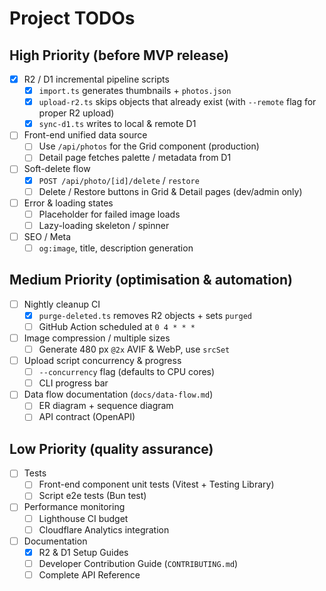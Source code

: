# Project TODOs

## High Priority (before MVP release)
- [x] R2 / D1 incremental pipeline scripts
  - [x] `import.ts` generates thumbnails + `photos.json`
  - [x] `upload-r2.ts` skips objects that already exist (with `--remote` flag for proper R2 upload)
  - [x] `sync-d1.ts` writes to local & remote D1
- [ ] Front-end unified data source
  - [ ] Use `/api/photos` for the Grid component (production)
  - [ ] Detail page fetches palette / metadata from D1
- [ ] Soft-delete flow
  - [x] `POST /api/photo/[id]/delete` / `restore`
  - [ ] Delete / Restore buttons in Grid & Detail pages (dev/admin only)
- [ ] Error & loading states
  - [ ] Placeholder for failed image loads
  - [ ] Lazy-loading skeleton / spinner
- [ ] SEO / Meta
  - [ ] `og:image`, title, description generation

## Medium Priority (optimisation & automation)
- [ ] Nightly cleanup CI
  - [x] `purge-deleted.ts` removes R2 objects + sets `purged`
  - [ ] GitHub Action scheduled at `0 4 * * *`
- [ ] Image compression / multiple sizes
  - [ ] Generate 480 px `@2x` AVIF & WebP, use `srcSet`
- [ ] Upload script concurrency & progress
  - [ ] `--concurrency` flag (defaults to CPU cores)
  - [ ] CLI progress bar
- [ ] Data flow documentation (`docs/data-flow.md`)
  - [ ] ER diagram + sequence diagram
  - [ ] API contract (OpenAPI)

## Low Priority (quality assurance)
- [ ] Tests
  - [ ] Front-end component unit tests (Vitest + Testing Library)
  - [ ] Script e2e tests (Bun test)
- [ ] Performance monitoring
  - [ ] Lighthouse CI budget
  - [ ] Cloudflare Analytics integration
- [ ] Documentation
  - [x] R2 & D1 Setup Guides
  - [ ] Developer Contribution Guide (`CONTRIBUTING.md`)
  - [ ] Complete API Reference 